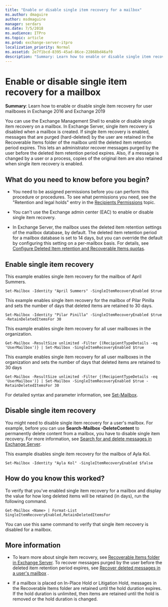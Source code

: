 ```yaml
---
title: "Enable or disable single item recovery for a mailbox"
ms.author: dmaguire
author: msdmaguire
manager: serdars
ms.date: 7/5/2018
ms.audience: ITPro
ms.topic: article
ms.prod: exchange-server-itpro
localization_priority: Normal
ms.assetid: 2e7f1bcd-8395-45ad-86ce-22868bd46af0
description: "Summary: Learn how to enable or disable single item recovery for user mailboxes in Exchange Server"
---
```


# Enable or disable single item recovery for a mailbox

 **Summary**: Learn how to enable or disable single item recovery for user mailboxes in Exchange 2016 and Exchange 2019
  
You can use the Exchange Management Shell to enable or disable single item recovery on a mailbox. In Exchange Server, single item recovery is disabled when a mailbox is created. If single item recovery is enabled, messages that are purged (hard-deleted) by the user are retained in the Recoverable Items folder of the mailbox until the deleted item retention period expires. This lets an administrator recover messages purged by the user before the deleted item retention period expires. Also, if a message is changed by a user or a process, copies of the original item are also retained when single item recovery is enabled.
  
## What do you need to know before you begin?

- You need to be assigned permissions before you can perform this procedure or procedures. To see what permissions you need, see the "Retention and legal holds" entry in the [Recipients Permissions](../../permissions/feature-permissions/recipient-permissions.md) topic.
    
- You can't use the Exchange admin center (EAC) to enable or disable single item recovery.
    
- In Exchange Server, the mailbox uses the deleted item retention settings of the mailbox database, by default. The deleted item retention period for a mailbox database is set to 14 days, but you can override the default by configuring this setting on a per-mailbox basis. For details, see [Configure Deleted Item retention and Recoverable Items quotas](deleted-item-retention-and-recoverable-items-quotas.md).
    
## Enable single item recovery

This example enables single item recovery for the mailbox of April Summers.
  
```
Set-Mailbox -Identity "April Summers" -SingleItemRecoveryEnabled $true
```

This example enables single item recovery for the mailbox of Pilar Pinilla and sets the number of days that deleted items are retained to 30 days.
  
```
Set-Mailbox -Identity "Pilar Pinilla" -SingleItemRecoveryEnabled $true -RetainDeletedItemsFor 30
```

This example enables single item recovery for all user mailboxes in the organization.
  
```
Get-Mailbox -ResultSize unlimited -Filter {(RecipientTypeDetails -eq 'UserMailbox')} | Set-Mailbox -SingleItemRecoveryEnabled $true
```

This example enables single item recovery for all user mailboxes in the organization and sets the number of days that deleted items are retained to 30 days
  
```
Get-Mailbox -ResultSize unlimited -Filter {(RecipientTypeDetails -eq 'UserMailbox')} | Set-Mailbox -SingleItemRecoveryEnabled $true -RetainDeletedItemsFor 30
```

For detailed syntax and parameter information, see [Set-Mailbox](http://technet.microsoft.com/library/a0d413b9-d949-4df6-ba96-ac0906dedae2.aspx).
  
## Disable single item recovery

You might need to disable single item recovery for a user's mailbox. For example, before you can use **Search-Mailbox -DeleteContent** to permanently delete content from a mailbox, you have to disable single item recovery. For more information, see [Search for and delete messages in Exchange Server](../../policy-and-compliance/ediscovery/delete-messages.md).
  
This example disables single item recovery for the mailbox of Ayla Kol.
  
```
Set-Mailbox -Identity "Ayla Kol" -SingleItemRecoveryEnabled $false
```

## How do you know this worked?

To verify that you've enabled single item recovery for a mailbox and display the value for how long deleted items will be retained (in days), run the following command.
  
```
Get-Mailbox <Name> | Format-List SingleItemRecoveryEnabled,RetainDeletedItemsFor
```

You can use this same command to verify that single item recovery is disabled for a mailbox.
  
## More information

- To learn more about single item recovery, see [Recoverable Items folder in Exchange Server](../../policy-and-compliance/recoverable-items-folder/recoverable-items-folder.md). To recover messages purged by the user before the deleted item retention period expires, see [Recover deleted messages in a user's mailbox](recover-deleted-messages.md) .
    
- If a mailbox is placed on In-Place Hold or Litigation Hold, messages in the Recoverable Items folder are retained until the hold duration expires. If the hold duration is unlimited, then items are retained until the hold is removed or the hold duration is changed.
    

